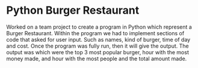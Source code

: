 # Python Burger Restaurant




Worked on a team project to create a program in Python which represent a Burger Restaurant. Within the program we had to implement sections of code that asked for user input. Such as names, kind of burger, time of day and cost. Once the program was fully run, then it will give the output. The output was which were the top 3 most popular burger, hour with the most money made, and hour with the most people and the total amount made. 
